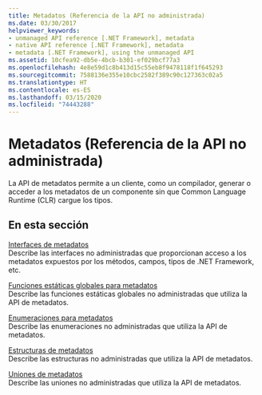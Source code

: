 ```yaml
---
title: Metadatos (Referencia de la API no administrada)
ms.date: 03/30/2017
helpviewer_keywords:
- unmanaged API reference [.NET Framework], metadata
- native API reference [.NET Framework], metadata
- metadata [.NET Framework], using the unmanaged API
ms.assetid: 10cfea92-db5e-4bcb-b301-ef029bcf77a3
ms.openlocfilehash: 4e8e59d1c8b413d15c55eb8f9478118f1f645293
ms.sourcegitcommit: 7588136e355e10cbc2582f389c90c127363c02a5
ms.translationtype: HT
ms.contentlocale: es-ES
ms.lasthandoff: 03/15/2020
ms.locfileid: "74443288"
---
```

# <a name="metadata-unmanaged-api-reference"></a>Metadatos (Referencia de la API no administrada)
La API de metadatos permite a un cliente, como un compilador, generar o acceder a los metadatos de un componente sin que Common Language Runtime (CLR) cargue los tipos.  
  
## <a name="in-this-section"></a>En esta sección  
 [Interfaces de metadatos](../../../../docs/framework/unmanaged-api/metadata/metadata-interfaces.md)  
 Describe las interfaces no administradas que proporcionan acceso a los metadatos expuestos por los métodos, campos, tipos de .NET Framework, etc.  
  
 [Funciones estáticas globales para metadatos](../../../../docs/framework/unmanaged-api/metadata/metadata-global-static-functions.md)  
 Describe las funciones estáticas globales no administradas que utiliza la API de metadatos.  
  
 [Enumeraciones para metadatos](../../../../docs/framework/unmanaged-api/metadata/metadata-enumerations.md)  
 Describe las enumeraciones no administradas que utiliza la API de metadatos.  
  
 [Estructuras de metadatos](../../../../docs/framework/unmanaged-api/metadata/metadata-structures.md)  
 Describe las estructuras no administradas que utiliza la API de metadatos.  
  
 [Uniones de metadatos](../../../../docs/framework/unmanaged-api/metadata/metadata-unions.md)  
 Describe las uniones no administradas que utiliza la API de metadatos.
